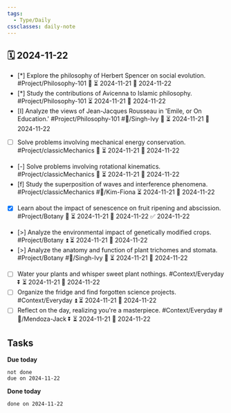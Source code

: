 ```yaml
---
tags:
  - Type/Daily
cssclasses: daily-note
---
```


## 🗓️ 2024-11-22

- [*] Explore the philosophy of Herbert Spencer on social evolution. #Project/Philosophy-101 🔺 ⏳ 2024-11-21 📅 2024-11-22
- [*] Study the contributions of Avicenna to Islamic philosophy. #Project/Philosophy-101 ⏳ 2024-11-21 📅 2024-11-22
- [I] Analyze the views of Jean-Jacques Rousseau in 'Emile, or On Education.' #Project/Philosophy-101 #👤/Singh-Ivy 🔼 ⏳ 2024-11-21 📅 2024-11-22
- [ ] Solve problems involving mechanical energy conservation. #Project/classicMechanics 🔺 ⏳ 2024-11-21 📅 2024-11-22
- [-] Solve problems involving rotational kinematics. #Project/classicMechanics 🔽 ⏳ 2024-11-21 📅 2024-11-22
- [f] Study the superposition of waves and interference phenomena. #Project/classicMechanics #👤/Kim-Fiona ⏳ 2024-11-21 📅 2024-11-22
- [x] Learn about the impact of senescence on fruit ripening and abscission. #Project/Botany 🔺 ⏳ 2024-11-21 📅 2024-11-22 ✅ 2024-11-22
- [>] Analyze the environmental impact of genetically modified crops. #Project/Botany ⏫ ⏳ 2024-11-21 📅 2024-11-22
- [>] Analyze the anatomy and function of plant trichomes and stomata. #Project/Botany #👤/Singh-Ivy 🔺 ⏳ 2024-11-21 📅 2024-11-22
- [ ] Water your plants and whisper sweet plant nothings. #Context/Everyday ⏬ ⏳ 2024-11-21 📅 2024-11-22
- [ ] Organize the fridge and find forgotten science projects. #Context/Everyday ⏫ ⏳ 2024-11-21 📅 2024-11-22
- [ ] Reflect on the day, realizing you're a masterpiece. #Context/Everyday #👤/Mendoza-Jack ⏬ ⏳ 2024-11-21 📅 2024-11-22

## Tasks

**Due today**

```tasks
not done
due on 2024-11-22
```

**Done today**

```tasks
done on 2024-11-22
```
            